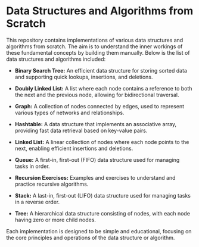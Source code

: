 # Data Structures and Algorithms from Scratch

This repository contains implementations of various data structures and algorithms from scratch. The aim is to understand the inner workings of these fundamental concepts by building them manually. Below is the list of data structures and algorithms included:

- **Binary Search Tree:** An efficient data structure for storing sorted data and supporting quick lookups, insertions, and deletions.

- **Doubly Linked List:** A list where each node contains a reference to both the next and the previous node, allowing for bidirectional traversal.

- **Graph:** A collection of nodes connected by edges, used to represent various types of networks and relationships.

- **Hashtable:** A data structure that implements an associative array, providing fast data retrieval based on key-value pairs.

- **Linked List:** A linear collection of nodes where each node points to the next, enabling efficient insertions and deletions.

- **Queue:** A first-in, first-out (FIFO) data structure used for managing tasks in order.

- **Recursion Exercises:** Examples and exercises to understand and practice recursive algorithms.

- **Stack:** A last-in, first-out (LIFO) data structure used for managing tasks in a reverse order.

- **Tree:** A hierarchical data structure consisting of nodes, with each node having zero or more child nodes.

Each implementation is designed to be simple and educational, focusing on the core principles and operations of the data structure or algorithm.
